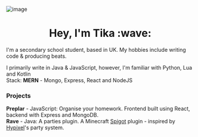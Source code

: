 ![image](https://i.imgur.com/BoLLHVs.png)

<h1 align="center">Hey, I'm Tika :wave:</h1>

I'm a secondary school student, based in UK. My hobbies include writing code & producing beats. </br>

I primarily write in Java & JavaScript, however, I'm familiar with Python, Lua and Kotlin </br>
<span>Stack: <b>MERN</b> - Mongo, Express, React and NodeJS</span>

### Projects
<b>Preplar</b> - JavaScript: Organise your homework. Frontend built using React, backend with Express and MongoDB. </br>
<b>Rave</b> - Java: A parties plugin. A Minecraft [Spigot](https://spigotmc.org/) plugin - inspired by [Hypixel](https://hypixel.net/)'s party system.
